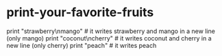 # print-your-favorite-fruits

print "strawberry\nmango" # it writes strawberry and mango in a new line (only mango)
print "coconut\ncherry" # it writes coconut and cherry in a new line (only cherry)
print "peach" # it writes peach 
